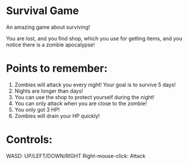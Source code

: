 # Survival Game

An amazing game about surviving!

You are lost, and you find shop, which you use for getting items, and you notice there is a zombie apocalypse!

# Points to remember:

1. Zombies will attack you every night! Your goal is to survive 5 days!
2. Nights are longer than days!
3. You can use the shop to protect yourself during the night!
4. You can only attack when you are close to the zombie!
5. You only got 3 HP!
6. Zombies will drain your HP quickly!

# Controls:

WASD: UP/LEFT/DOWN/RIGHT
Right-mouse-click: Attack
